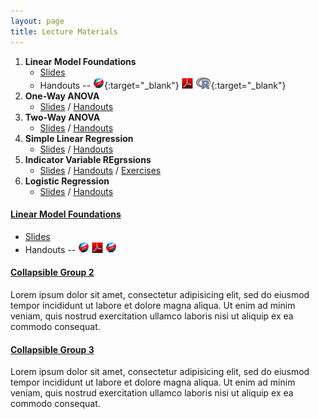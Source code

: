 ```yaml
---
layout: page
title: Lecture Materials
---
```


1. **Linear Model Foundations**
    * [Slides](LMFoundations/PPT.pptx)
    * Handouts -- [![Web](../img/web.png)](LMFoundations/RHO.html){:target="_blank"}  [![PDF](../img/pdf.png)](LMFoundations/RHO.pdf) [![R](../img/Rlogo.png)](LMFoundations/RHO.R){:target="_blank"}
1. **One-Way ANOVA**
    * [Slides](Anova-1Way/PPT.pptx) / [Handouts](HOs/02_LMAnova1_HO.pdf)
1. **Two-Way ANOVA**
    * [Slides](Anova-2Way/PPT.pptx) / [Handouts](HOs/03_LMAnova2_HO.pdf)
1. **Simple Linear Regression**
    * [Slides](SLRegression/PPT.pptx) / [Handouts](HOs/04_SLRegression_HO.pdf)
1. **Indicator Variable REgrssions**
    * [Slides](IVRegression/PPT.pptx) / [Handouts](HOs/05_IVROneWay_HO.pdf) / [Exercises](CEs/05_IVROneWay_CE.html)
1. **Logistic Regression**
    * [Slides](LogisticRegression/PPT.pptx) / [Handouts](HOs/06_LMLogistic_HO.pdf)

 <div class="panel-group" id="accordion">
  <div class="panel panel-default">
    <div class="panel-heading">
      <h4 class="panel-title">
        <a data-toggle="collapse" data-parent="#accordion" href="#collapse1">
        Linear Model Foundations</a>
      </h4>
    </div>
    <div id="collapse1" class="panel-collapse collapse">
      <div class="panel-body">
      <ul>
        <li><a href="LMFoundations/PPT.pptx)">Slides</a></li>
        <li>Handouts -- <a href="LMFoundations/RHO.html"><img src="../img/web.png"></a> <a href="LMFoundations/RHO.pdf"><img src="../img/pdf.png"></a> <a href="LMFoundations/RHO.R" target="_blank"><img src="../img/web.png"></a></li>
      </ul>
      </div>
    </div>
  </div>
  
  <div class="panel panel-default">
    <div class="panel-heading">
      <h4 class="panel-title">
        <a data-toggle="collapse" data-parent="#accordion" href="#collapse2">
        Collapsible Group 2</a>
      </h4>
    </div>
    <div id="collapse2" class="panel-collapse collapse">
      <div class="panel-body">Lorem ipsum dolor sit amet, consectetur adipisicing elit,
      sed do eiusmod tempor incididunt ut labore et dolore magna aliqua. Ut enim ad
      minim veniam, quis nostrud exercitation ullamco laboris nisi ut aliquip ex ea
      commodo consequat.</div>
    </div>
  </div>
  <div class="panel panel-default">
    <div class="panel-heading">
      <h4 class="panel-title">
        <a data-toggle="collapse" data-parent="#accordion" href="#collapse3">
        Collapsible Group 3</a>
      </h4>
    </div>
    <div id="collapse3" class="panel-collapse collapse">
      <div class="panel-body">Lorem ipsum dolor sit amet, consectetur adipisicing elit,
      sed do eiusmod tempor incididunt ut labore et dolore magna aliqua. Ut enim ad
      minim veniam, quis nostrud exercitation ullamco laboris nisi ut aliquip ex ea
      commodo consequat.</div>
    </div>
  </div>
</div> 
